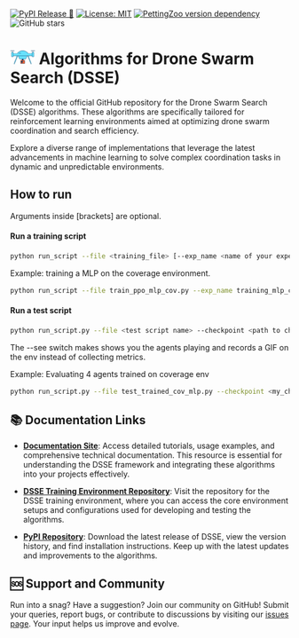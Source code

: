 [![PyPI Release 🚀](https://badge.fury.io/py/DSSE.svg)](https://badge.fury.io/py/DSSE)
[![License: MIT](https://img.shields.io/badge/License-MIT-brightgreen.svg?style=flat)](https://github.com/pfeinsper/drone-swarm-search/blob/main/LICENSE)
[![PettingZoo version dependency](https://img.shields.io/badge/PettingZoo-v1.22.3-blue)]()
![GitHub stars](https://img.shields.io/github/stars/pfeinsper/drone-swarm-search-algorithms)

# <img src="https://github.com/pfeinsper/drone-swarm-search-algorithms/blob/main/imgs/drone.svg" alt="DSSE Icon" width="45" height="25"> Algorithms for Drone Swarm Search (DSSE)

Welcome to the official GitHub repository for the Drone Swarm Search (DSSE) algorithms. These algorithms are specifically tailored for reinforcement learning environments aimed at optimizing drone swarm coordination and search efficiency.

Explore a diverse range of implementations that leverage the latest advancements in machine learning to solve complex coordination tasks in dynamic and unpredictable environments.

## How to run

Arguments inside [brackets] are optional.

#### Run a training script

```sh
python run_script --file <training_file> [--exp_name <name of your experiment>] [--n_agents <number of agents>]
```

Example: training a MLP on the coverage environment.
```sh
python run_script --file train_ppo_mlp_cov.py --exp_name training_mlp_cov
```


#### Run a test script

```sh
python run_script.py --file <test script name> --checkpoint <path to checkpoint to evaluate> [--matrix_path <path to matrix if coverage env>] [--see] [--n_agents <number of agents>]
```

The --see switch makes shows you the agents playing and records a GIF on the env instead of collecting metrics.

Example: Evaluating 4 agents trained on coverage env
```sh
python run_script.py --file test_trained_cov_mlp.py --checkpoint <my_checkpoint_path> --matrix_path data/min_matrix.npy --n_agents 4
```

## 📚 Documentation Links

- **[Documentation Site](https://pfeinsper.github.io/drone-swarm-search/)**: Access detailed tutorials, usage examples, and comprehensive technical documentation. This resource is essential for understanding the DSSE framework and integrating these algorithms into your projects effectively.

- **[DSSE Training Environment Repository](https://github.com/pfeinsper/drone-swarm-search)**: Visit the repository for the DSSE training environment, where you can access the core environment setups and configurations used for developing and testing the algorithms.

- **[PyPI Repository](https://pypi.org/project/DSSE/)**: Download the latest release of DSSE, view the version history, and find installation instructions. Keep up with the latest updates and improvements to the algorithms.

## 🆘 Support and Community

Run into a snag? Have a suggestion? Join our community on GitHub! Submit your queries, report bugs, or contribute to discussions by visiting our [issues page](https://github.com/pfeinsper/drone-swarm-search-algorithms/issues). Your input helps us improve and evolve.
